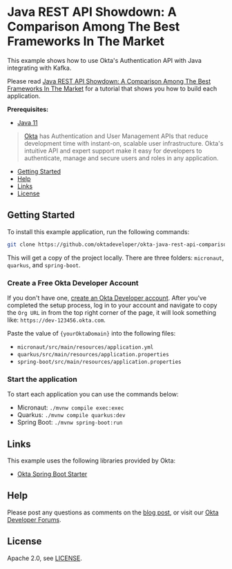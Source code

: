 # Java REST API Showdown: A Comparison Among The Best Frameworks In The Market

This example shows how to use Okta's Authentication API with Java integrating with Kafka.

Please read [Java REST API Showdown: A Comparison Among The Best Frameworks In The Market](https://developer.okta.com/blog/2020/01/09/java-rest-api-showdown) for a tutorial that shows you how to build each application.

**Prerequisites:** 

* [Java 11](https://adoptopenjdk.net/)

> [Okta](https://developer.okta.com/) has Authentication and User Management APIs that reduce development time with instant-on, scalable user infrastructure. Okta's intuitive API and expert support make it easy for developers to authenticate, manage and secure users and roles in any application.

* [Getting Started](#getting-started)
* [Help](#help)
* [Links](#links)
* [License](#license)

## Getting Started

To install this example application, run the following commands:

```bash
git clone https://github.com/oktadeveloper/okta-java-rest-api-comparison-example.git
```

This will get a copy of the project locally. There are three folders: `micronaut`, `quarkus`, and `spring-boot`. 

### Create a Free Okta Developer Account

If you don't have one, [create an Okta Developer account](https://developer.okta.com/signup/). After you've completed the setup process, log in to your account and navigate to copy the `Org URL` in from the top right corner of the page, it will look something like: `https://dev-123456.okta.com`.

Paste the value of `{yourOktaDomain}` into the following files:

* `micronaut/src/main/resources/application.yml`
* `quarkus/src/main/resources/application.properties`
* `spring-boot/src/main/resources/application.properties`

### Start the application

To start each application you can use the commands below:

* Micronaut: `./mvnw compile exec:exec`
* Quarkus: `./mvnw compile quarkus:dev`
* Spring Boot: `./mvnw spring-boot:run`

## Links

This example uses the following libraries provided by Okta:

* [Okta Spring Boot Starter](https://github.com/okta/okta-spring-boot)

## Help

Please post any questions as comments on the [blog post](https://developer.okta.com/blog/2020/01/09/java-rest-api-showdown), or visit our [Okta Developer Forums](https://devforum.okta.com/). 

## License

Apache 2.0, see [LICENSE](LICENSE).
